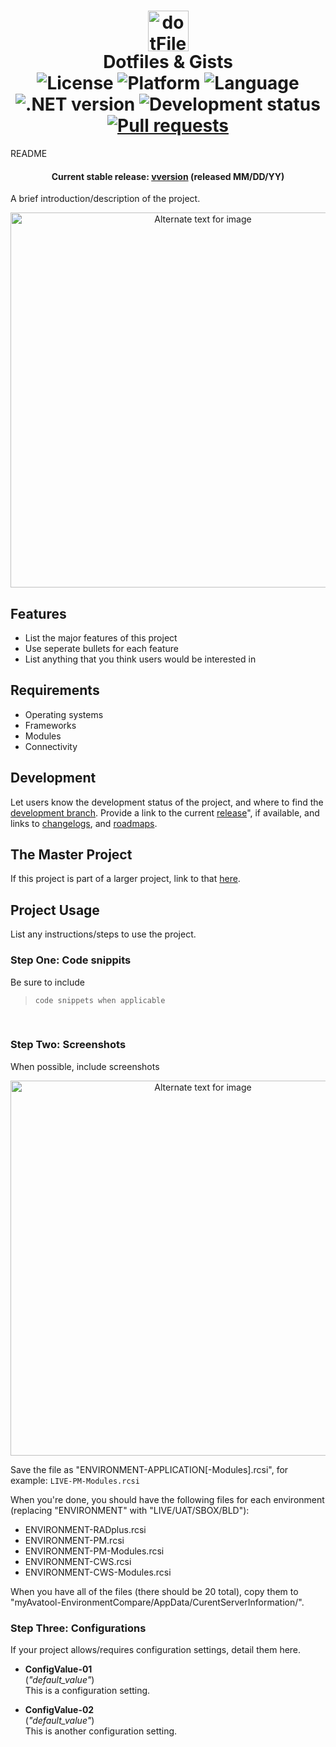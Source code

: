 <h1 align="center">
    <img src="https://github.com/APrettyCoolProgram/dotfiles-gists-etc/blob/master/AppData/Image/Project/dorfiles-gists-etc-project-logo.png" alt="dotFiles and Gists" width="65">
    <br>
    Dotfiles & Gists
    <br>
    <img src="https://img.shields.io/badge/License-Apache%202.0-blue.svg" alt="License">
    <img src="https://img.shields.io/badge/Various-blue.svg" alt="Platform">
    <img src="https://img.shields.io/badge/Various-blue.svg" alt="Language">
    <img src="https://img.shields.io/badge/Various-blue.svg" alt=".NET version">
    <img src="https://img.shields.io/badge/Development%20Status-Active-brightgreen.svg" alt="Development status">
    <a href="https://help.github.com/articles/about-pull-requests/">
        <img src="https://img.shields.io/badge/Pull Requests-Go%20for%20it-brightgreen.svg?style=shields" alt="Pull requests">
    </a>
</h1>

README


<h4 align="center"> Current stable release: <a href=https://github.com/APrettyCoolProgram/myAvatool-EnvironmentCompare/releases>vversion</a> (released MM/DD/YY)</h4>

A brief introduction/description of the project.

<p align="center">
    <img align="center" src="https://github.com/APrettyCoolProgram/dotfiles-gists-etc/blob/master/AppData/Image/Project/dotfiles-gists-etc-project-screenshot-00.png" alt="Alternate text for image" width="600">
</p>

## Features
* List the major features of this project
* Use seperate bullets for each feature
* List anything that you think users would be interested in

## Requirements
* Operating systems
* Frameworks
* Modules
* Connectivity

## Development
Let users know the development status of the project, and where to find the [development branch](). Provide a link to the current [release]()", if available, and links to [changelogs](), and [roadmaps]().

## The Master Project
If this project is part of a larger project, link to that [here]().

## Project Usage
List any instructions/steps to use the project.

### Step One: Code snippits
Be sure to include
<br>
> `code snippets when applicable`

<br>

### Step Two: Screenshots
When possible, include screenshots
<br>
<p align="center">
    <img align="center" src="https://github.com/APrettyCoolProgram/dotfiles-gists-etc/blob/master/AppData/Image/Project/dotfiles-gists-etc-project-screenshot-01.png" alt="Alternate text for image" width="600">
</p>


Save the file as "ENVIRONMENT-APPLICATION[-Modules].rcsi", for example: `LIVE-PM-Modules.rcsi`

When you're done, you should have the following files for each environment (replacing "ENVIRONMENT" with "LIVE/UAT/SBOX/BLD"):
* ENVIRONMENT-RADplus.rcsi
* ENVIRONMENT-PM.rcsi
* ENVIRONMENT-PM-Modules.rcsi
* ENVIRONMENT-CWS.rcsi
* ENVIRONMENT-CWS-Modules.rcsi

When you have all of the files (there should be 20 total), copy them to "myAvatool-EnvironmentCompare/AppData/CurentServerInformation/". 

### Step Three: Configurations
If your project allows/requires configuration settings, detail them here.

* **ConfigValue-01**<br>
(*"default_value"*)<br>
This is a configuration setting.<br>

* **ConfigValue-02**<br>
(*"default_value"*)<br>
This is another configuration setting.<br>
